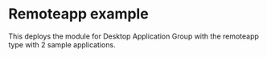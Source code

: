 # Remoteapp example

This deploys the module for Desktop Application Group with the remoteapp type with 2 sample applications.
